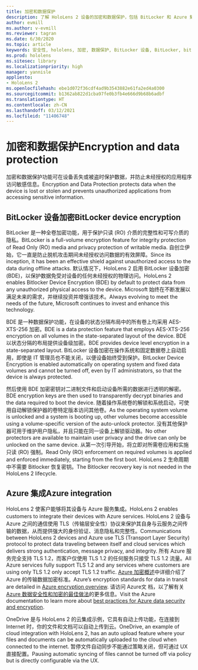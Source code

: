 ```yaml
---
title: 加密和数据保护
description: 了解 HoloLens 2 设备的加密和数据保护，包括 BitLocker 和 Azure 集成。
author: evmill
ms.author: v-evmill
ms.reviewer: tagran
ms.date: 6/30/2020
ms.topic: article
keywords: 安全性, hololens, 加密, 数据保护, BitLocker 设备, BitLocker, bitlocker, bitlocker 加密, azure 集成,
ms.prod: hololens
ms.sitesec: library
ms.localizationpriority: high
manager: yannisle
appliesto:
- HoloLens 2
ms.openlocfilehash: ebe1d072f36cdf4ad9b3543882e61fa2ed4a0300
ms.sourcegitcommit: b1362ab822d1cba97fe0b3fb4e666d9b68b6adbf
ms.translationtype: HT
ms.contentlocale: zh-CN
ms.lasthandoff: 03/12/2021
ms.locfileid: "11406748"
---
```

# <a name="encryption-and-data-protection"></a><span data-ttu-id="fb8ad-104">加密和数据保护</span><span class="sxs-lookup"><span data-stu-id="fb8ad-104">Encryption and data protection</span></span>

<span data-ttu-id="fb8ad-105">加密和数据保护功能可在设备丢失或被盗时保护数据，并防止未经授权的应用程序访问敏感信息。</span><span class="sxs-lookup"><span data-stu-id="fb8ad-105">Encryption and Data Protection protects data when the device is lost or stolen and prevents unauthorized applications from accessing sensitive information.</span></span>

## <a name="bitlocker-device-encryption"></a><span data-ttu-id="fb8ad-106">BitLocker 设备加密</span><span class="sxs-lookup"><span data-stu-id="fb8ad-106">BitLocker device encryption</span></span>

<span data-ttu-id="fb8ad-107">BitLocker 是一种全卷加密功能，用于保护只读 (RO) 介质的完整性和可写介质的隐私。</span><span class="sxs-lookup"><span data-stu-id="fb8ad-107">BitLocker is a full-volume encryption feature for integrity protection of Read Only (RO) media and privacy protection of writable media.</span></span>  <span data-ttu-id="fb8ad-108">自创立伊始，它一直是防止脱机攻击期间未经授权访问数据的有效屏障。</span><span class="sxs-lookup"><span data-stu-id="fb8ad-108">Since its inception, it has been an effective shield against unauthorized access to the data during offline attacks.</span></span> <span data-ttu-id="fb8ad-109">默认情况下，HoloLens 2 启用 BitLocker 设备加密 (BDE)，以保护数据免受对设备的任何未经授权的物理访问。</span><span class="sxs-lookup"><span data-stu-id="fb8ad-109">HoloLens 2 enables Bitlocker Device Encryption (BDE) by default to protect data from any unauthorized physical access to the device.</span></span> <span data-ttu-id="fb8ad-110">Microsoft 始终在不断发展以满足未来的需求，并继续投资并增强该技术。</span><span class="sxs-lookup"><span data-stu-id="fb8ad-110">Always evolving to meet the needs of the future, Microsoft continues to invest and enhance this technology.</span></span>

<span data-ttu-id="fb8ad-111">BDE 是一种数据保护功能，在设备的状态分隔布局中的所有卷上均采用 AES-XTS-256 加密。</span><span class="sxs-lookup"><span data-stu-id="fb8ad-111">BDE is a data protection feature that employs AES-XTS-256 encryption on all volumes in the state-separated layout of the device.</span></span> <span data-ttu-id="fb8ad-112">BDE 以状态分隔的布局提供设备级加密。</span><span class="sxs-lookup"><span data-stu-id="fb8ad-112">BDE provides device level encryption in a state-separated layout.</span></span> <span data-ttu-id="fb8ad-113">BitLocker 设备加密在操作系统和固定数据卷上自动启用，即使是 IT 管理员也不能关闭，以便设备始终受到保护。</span><span class="sxs-lookup"><span data-stu-id="fb8ad-113">BitLocker Device Encryption is enabled automatically on operating system and fixed data volumes and cannot be turned off, even by IT administrators, so that the device is always protected.</span></span>

<span data-ttu-id="fb8ad-114">然后使用 BDE 加密密钥对二进制文件和启动设备所需的数据进行透明的解密。</span><span class="sxs-lookup"><span data-stu-id="fb8ad-114">BDE encryption keys are then used to transparently decrypt binaries and the data required to boot the device.</span></span> <span data-ttu-id="fb8ad-115">随着操作系统卷的解锁和系统启动，可使用自动解锁保护器的卷特定版本访问其他卷。</span><span class="sxs-lookup"><span data-stu-id="fb8ad-115">As the operating system volume is unlocked and a system is booting up, other volumes become accessible using a volume-specific version of the auto-unlock protector.</span></span> <span data-ttu-id="fb8ad-116">没有其他保护器可用于维护用户隐私，并且只能在同一设备上解锁驱动器。</span><span class="sxs-lookup"><span data-stu-id="fb8ad-116">No other protectors are available to maintain user privacy and the drive can only be unlocked on the same device.</span></span> <span data-ttu-id="fb8ad-117">从第一次引导开始，将立即对所需卷应用和实施只读 (RO) 强制。</span><span class="sxs-lookup"><span data-stu-id="fb8ad-117">Read Only (RO) enforcement on required volumes is applied and enforced immediately, starting from the first boot.</span></span> <span data-ttu-id="fb8ad-118">HoloLens 2 生命周期中不需要 Bitlocker 恢复密钥。</span><span class="sxs-lookup"><span data-stu-id="fb8ad-118">The Bitlocker recovery key is not needed in the HoloLens 2 lifecycle.</span></span>

## <a name="azure-integration"></a><span data-ttu-id="fb8ad-119">Azure 集成</span><span class="sxs-lookup"><span data-stu-id="fb8ad-119">Azure integration</span></span> 

<span data-ttu-id="fb8ad-120">HoloLens 2 使客户能够将其设备与 Azure 服务集成。</span><span class="sxs-lookup"><span data-stu-id="fb8ad-120">HoloLens 2 enables customers to integrate their devices with Azure services.</span></span> <span data-ttu-id="fb8ad-121">HoloLens 2 设备与 Azure 之间的通信使用 TLS（传输层安全性）协议来保护其自身与云服务之间传输的数据，从而提供强大的身份验证、消息隐私和完整性。</span><span class="sxs-lookup"><span data-stu-id="fb8ad-121">Communications between HoloLens 2 devices and Azure use TLS (Transport Layer Security) protocol to protect data traveling between itself and cloud services which delivers strong authentication, message privacy, and integrity.</span></span> <span data-ttu-id="fb8ad-122">所有 Azure 服务完全支持 TLS 1.2，而客户仅使用 TLS 1.2 的任何服务只接受 TLS 1.2 流量。</span><span class="sxs-lookup"><span data-stu-id="fb8ad-122">All Azure services fully support TLS 1.2 and any services where customers are using only TLS 1.2 only accept TLS 1.2 traffic.</span></span> <span data-ttu-id="fb8ad-123">[Azure 加密概述](https://docs.microsoft.com/azure/security/fundamentals/encryption-overview)中详细介绍了 Azure 的传输数据加密标准。</span><span class="sxs-lookup"><span data-stu-id="fb8ad-123">Azure’s encryption standards for data in transit are detailed in [Azure encryption overview](https://docs.microsoft.com/azure/security/fundamentals/encryption-overview).</span></span> <span data-ttu-id="fb8ad-124">请访问 Azure文 档，以了解有关 [Azure 数据安全性和加密的最佳做法](https://docs.microsoft.com/azure/security/fundamentals/data-encryption-best-practices)的更多信息。</span><span class="sxs-lookup"><span data-stu-id="fb8ad-124">Visit the Azure documentation to learn more about [best practices for Azure data security and encryption](https://docs.microsoft.com/azure/security/fundamentals/data-encryption-best-practices).</span></span> 

<span data-ttu-id="fb8ad-125">OneDrive 是与 HoloLens 2 的云集成示例，它具有自动上传功能，在连接到 Internet 时，你的文件和文档可以自动上传到云。</span><span class="sxs-lookup"><span data-stu-id="fb8ad-125">OneDrive, an example of cloud integration with HoloLens 2, has an auto upload feature where your files and documents can be automatically uploaded to the cloud when connected to the internet.</span></span> <span data-ttu-id="fb8ad-126">暂停文件自动同步不能通过策略关闭，但可通过 UX 直接配置。</span><span class="sxs-lookup"><span data-stu-id="fb8ad-126">Pausing automatic syncing of files cannot be turned off via policy but is directly configurable via the UX.</span></span> 
